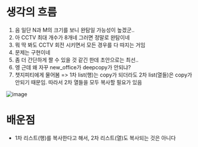 # 생각의 흐름
1. 음 일단 N과 M의 크기를 보니 완탐일 가능성이 높겠군..
2. 아 CCTV 최대 개수가 8개네 그러면 정말로 완탐이네
3. 뭐 딱 봐도 CCTV 회전 시키면서 모든 경우를 다 따지는 거임
4. 문제는 구현이네
5. 좀 더 간단하게 짤 수 있을 것 같긴 한데 초안으로는 최선..
6. 엥 근데 왜 자꾸 new_office가 deepcopy가 안되냐?
7. 챗지피티에게 물어봄 => 1차 list(행)는 copy가 되더라도 2차 list(열들)은 copy가 안되기 때문임. 따라서 2차 열들을 모두 복사할 필요가 있음

![image](https://github.com/user-attachments/assets/491f6a47-98ff-453a-8906-74f2d308f1a6)

# 배운점
- 1차 리스트(행)를 복사한다고 해서, 2차 리스트(열)도 복사되는 것은 아니다
